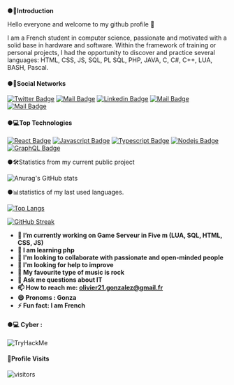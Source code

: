 **●📒Introduction** 

Hello everyone and welcome to my github profile 👋

I am a French student in computer science, passionate and motivated with a solid base in hardware and software.
Within the framework of training or personal projects, I had the opportunity to discover and practice several languages:
HTML, CSS, JS, SQL, PL SQL, PHP, JAVA, C, C#, C++, LUA, BASH, Pascal.

#### ●🎑Social Networks

[![Twitter Badge](https://img.shields.io/badge/-@OlivierSirugue-1ca0f1?style=flat&labelColor=1ca0f1&logo=twitter&logoColor=white&link=https://twitter.com/Ipenywis)](https://twitter.com/OlivierSirugue) [![Mail Badge](https://img.shields.io/badge/-Gonza_YT-e74c3c?style=flat&labelColor=e74c3c&logo=youtube&logoColor=white)](https://www.youtube.com/channel/UCtEICoZ6z9AGKleFmqPEoug) [![Linkedin Badge](https://img.shields.io/badge/-Olivier-0e76a8?style=flat&labelColor=0e76a8&logo=linkedin&logoColor=white)](https://www.linkedin.com/in/olivier-sirugue-21b658213/) [![Mail Badge](https://img.shields.io/badge/-@Olivier_Sirugue-e84393?style=flat&labelColor=e84393&logo=instagram&logoColor=white)](https://www.instagram.com/olivier_sirugue/) [![Mail Badge](https://img.shields.io/badge/-olivier21.gonzalez@gmail.fr-c0392b?style=flat&labelColor=c0392b&logo=gmail&logoColor=white)](mailto:olivier21.gonzalez@gmail.fr)


#### ●💻Top Technologies

<!-- TODO: Make technologies links takes you to repositories -->

[![React Badge](https://img.shields.io/badge/-React-61DBFB?style=for-the-badge&labelColor=black&logo=react&logoColor=61DBFB)](#) [![Javascript Badge](https://img.shields.io/badge/-Javascript-F0DB4F?style=for-the-badge&labelColor=black&logo=javascript&logoColor=F0DB4F)](#) [![Typescript Badge](https://img.shields.io/badge/-Typescript-007acc?style=for-the-badge&labelColor=black&logo=typescript&logoColor=007acc)](#) [![Nodejs Badge](https://img.shields.io/badge/-Nodejs-3C873A?style=for-the-badge&labelColor=black&logo=node.js&logoColor=3C873A)](#) [![GraphQL Badge](https://img.shields.io/badge/-GraphQl-e535ab?style=for-the-badge&labelColor=black&logo=node.js&logoColor=e535ab)](#)

●🛠Statistics from my current public project


![Anurag's GitHub stats](https://github-readme-stats.vercel.app/api?username=Olivier21200&show_icons=true&theme=tokyonight)

●📊statistics of my last used languages. 

[![Top Langs](https://github-readme-stats.vercel.app/api/top-langs/?username=Olivier21200&layout=compact&theme=tokyonight&layout=compact&langs_count=8)](https://github.com/anuraghazra/github-readme-stats)

[![GitHub Streak](https://github-readme-streak-stats.herokuapp.com?user=olivier21200&theme=tokyonight&date_format=n%2Fj%5B%2FY%5D)](https://git.io/streak-stats)


- **🔭 I’m currently working on Game Serveur in Five m (LUA, SQL, HTML, CSS, JS)**
- **🌱 I am learning php**
- **👯 I'm looking to collaborate with passionate and open-minded people**
- **🤔 I'm looking for help to improve**
- **🎸 My favourite type of music is rock**
- **💬 Ask me questions about IT**
- **📫 How to reach me: olivier21.gonzalez@gmail.fr**
- **😄 Pronoms : Gonza**
- **⚡ Fun fact: I am French**

#### ●💻 Cyber :
<img src="https://tryhackme-badges.s3.amazonaws.com/Gonzasuerte.png" alt="TryHackMe">

#### 👀Profile Visits 

![visitors](https://visitor-badge.glitch.me/badge?page_id=Olivier21200.README)
